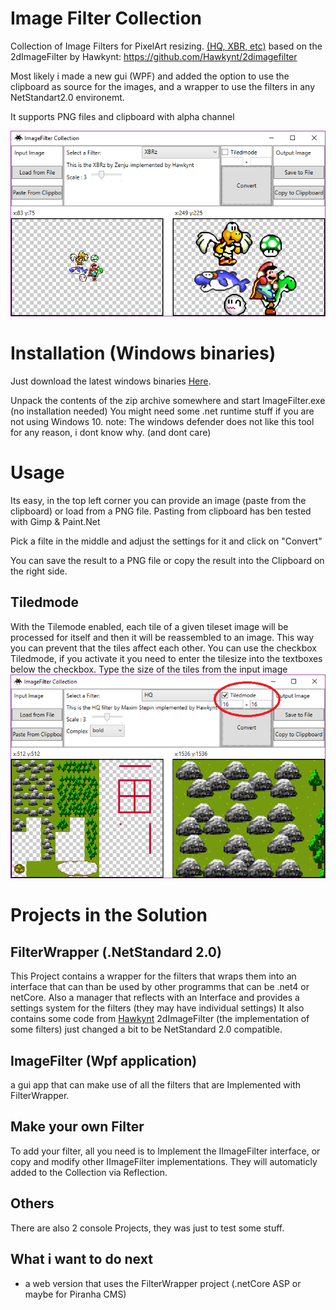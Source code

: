 # Image Filter Collection
Collection of Image Filters for PixelArt resizing. [(HQ, XBR, etc)](https://en.wikipedia.org/wiki/Pixel-art_scaling_algorithms)
based on the 2dImageFilter by Hawkynt: https://github.com/Hawkynt/2dimagefilter

Most likely i made a new gui (WPF) and added the option to use the clipboard as source for the images, and a wrapper to use the filters in any NetStandart2.0 environemt.

It supports PNG files and clipboard with alpha channel

![Screenshot](Docs/Screenshots/screenie.png)

# Installation (Windows binaries)
Just download the latest windows binaries [Here](https://github.com/Salmakis/ImageFilterCollection/releases/latest).

Unpack the contents of the zip archive somewhere and start ImageFilter.exe (no installation needed)
You might need some .net runtime stuff if you are not using Windows 10.
note: The windows defender does not like this tool for any reason, i dont know why. (and dont care)

# Usage
Its easy, in the top left corner you can provide an image (paste from the clipboard) or load from a PNG file.
Pasting from clipboard has ben tested with Gimp & Paint.Net

Pick a filte in the middle and adjust the settings for it and click on "Convert"

You can save the result to a PNG file or copy the result into the Clipboard on the right side.

## Tiledmode
With the Tilemode enabled, each tile of a given tileset image will be processed for itself and then it will be reassembled to an image.
This way you can prevent that the tiles affect each other.
You can use the checkbox Tiledmode, if you activate it you need to enter the tilesize into the textboxes below the checkbox.
Type the size of the tiles from the input image
![Screenshot](Docs/Screenshots/tiledmode.png)

# Projects in the Solution
## FilterWrapper (.NetStandard 2.0)
This Project contains a wrapper for the filters that wraps them into an interface that can than be used by other programms that can be .net4 or netCore.
Also a manager that reflects with an Interface and provides a settings system for the filters (they may have individual settings)
It also contains some code from [Hawkynt](https://github.com/Hawkynt) 2dImageFilter (the implementation of some filters) just changed a bit to be NetStandard 2.0 compatible.

## ImageFilter (Wpf application)
a gui app that can make use of all the filters that are Implemented with FilterWrapper.

## Make your own Filter
To add your filter, all you need is to Implement the IImageFilter interface, or copy and modify other IImageFilter implementations.
They will automaticly added to the Collection via Reflection.

## Others
There are also 2 console Projects, they was just to test some stuff.

## What i want to do next
+ a web version that uses the FilterWrapper project (.netCore ASP or maybe for Piranha CMS)
